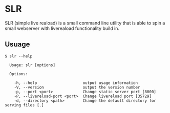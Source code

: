 # SLR

SLR (simple live reaload) is a small command line utility that is able to spin a small webserver with livereaload functionality build in.

## Usuage



```
$ slr --help

  Usage: slr [options]

  Options:

    -h, --help                    output usage information
    -V, --version                 output the version number
    -p, --port <port>             Change static server port [8000]
    -P, --livereload-port <port>  Change livereload port [35729]
    -d, --directory <path>        Change the default directory for serving files [.]
```